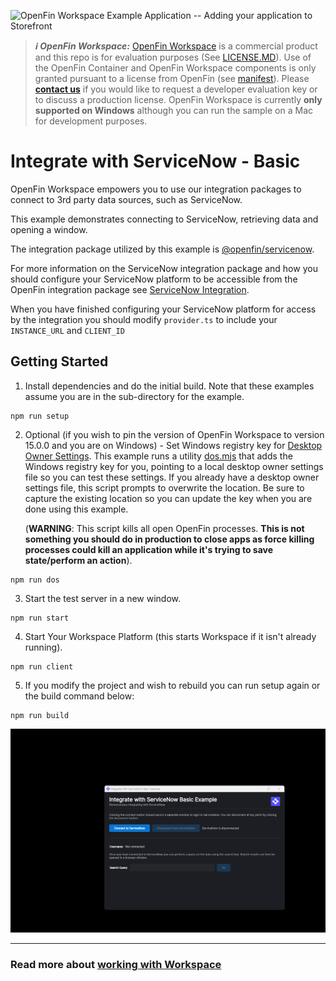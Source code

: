 ![OpenFin Workspace Example Application -- Adding your application to Storefront](../../assets/OpenFin-Workspace-Starter.png)

> **_:information_source: OpenFin Workspace:_** [OpenFin Workspace](https://www.openfin.co/workspace/) is a commercial product and this repo is for evaluation purposes (See [LICENSE.MD](LICENSE.MD)). Use of the OpenFin Container and OpenFin Workspace components is only granted pursuant to a license from OpenFin (see [manifest](public/manifest.fin.json)). Please [**contact us**](https://www.openfin.co/workspace/poc/) if you would like to request a developer evaluation key or to discuss a production license.
> OpenFin Workspace is currently **only supported on Windows** although you can run the sample on a Mac for development purposes.

# Integrate with ServiceNow - Basic

OpenFin Workspace empowers you to use our integration packages to connect to 3rd party data sources, such as ServiceNow.

This example demonstrates connecting to ServiceNow, retrieving data and opening a window.

The integration package utilized by this example is [@openfin/servicenow](https://www.npmjs.com/package/@openfin/servicenow).

For more information on the ServiceNow integration package and how you should configure your ServiceNow platform to be accessible from the OpenFin integration package see [ServiceNow Integration](https://developers.openfin.co/of-docs/docs/servicenow-integration).

When you have finished configuring your ServiceNow platform for access by the integration you should modify `provider.ts` to include your `INSTANCE_URL` and `CLIENT_ID`

## Getting Started

1. Install dependencies and do the initial build. Note that these examples assume you are in the sub-directory for the example.

```shell
npm run setup
```

2. Optional (if you wish to pin the version of OpenFin Workspace to version 15.0.0 and you are on Windows) - Set Windows registry key for [Desktop Owner Settings](https://developers.openfin.co/docs/desktop-owner-settings).
   This example runs a utility [dos.mjs](./scripts/dos.mjs) that adds the Windows registry key for you, pointing to a local desktop owner
   settings file so you can test these settings. If you already have a desktop owner settings file, this script prompts to overwrite the location. Be sure to capture the existing location so you can update the key when you are done using this example.

   (**WARNING**: This script kills all open OpenFin processes. **This is not something you should do in production to close apps as force killing processes could kill an application while it's trying to save state/perform an action**).

```shell
npm run dos
```

3. Start the test server in a new window.

```shell
npm run start
```

4. Start Your Workspace Platform (this starts Workspace if it isn't already running).

```shell
npm run client
```

5. If you modify the project and wish to rebuild you can run setup again or the build command below:

```shell
npm run build
```

![Integrate with ServiceNow](openfin-integrate-with-servicenow.gif)

---

### Read more about [working with Workspace](https://developers.openfin.co/of-docs/docs/overview-of-workspace)
